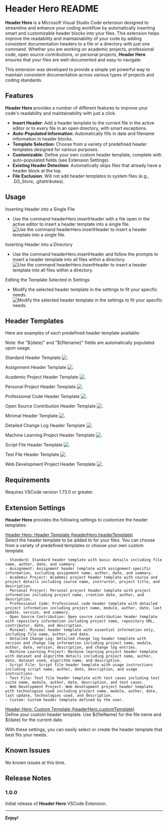 # Header Hero README

**Header Hero** is a Microsoft Visual Studio Code extension designed to 
streamline and enhance your coding workflow by automatically inserting 
smart and customizable header blocks into your files. This extension helps 
improve the readability and maintainability of your code by adding consistent 
documentation headers to a file or a directory with just one command. Whether 
you are working on academic projects, professional code, open source 
contributions, or personal projects, **Header Hero** ensures that your files are 
well-documented and easy to navigate.

This extension was developed to provide a simple yet powerful way to maintain 
consistent documentation across various types of projects and coding standards.

## Features

**Header Hero** provides a number of different features to improve 
your code's readability and maintainability with just a click.

- **Insert Header**: Add a header template to the current file in the active 
editor or to every file in an open directory, with smart exceptions.
- **Auto-Populated Information**: Automatically fills in date and filename 
information in header blocks.
- **Template Selection**: Choose from a variety of predefined header templates designed for various purposes.
- **Customizable**: Define your own custom header template, complete with auto-populated fields (see Extension Settings).
- **Existing Header Detection**: Automatically skips files that already have a
header block at the top.
- **File Exclusion**: Will not add header templates to system files (e.g., 
.DS_Store, .gitattributes).

## Usage
Inserting Header into a Single File
- Use the command headerHero.insertHeader with a file open in the active editor to insert a header template into a single file.
  ![Use the command headerHero.insertHeader to insert a header template into a single file.](https://raw.githubusercontent.com/danglorioso/header-hero/main/images/insertHeader_singleFile.gif)

Inserting Header into a Directory
- Use the command headerHero.insertHeader and follow the prompts to insert a header template into all files within a directory.
  ![Use the command headerHero.insertHeader to insert a header template into all files within a directory.](https://raw.githubusercontent.com/danglorioso/header-hero/main/images/insertHeader_directory.gif)

Editing the Template Selected in Settings
- Modify the selected header template in the settings to fit your specific needs.
  ![Modify the selected header template in the settings to fit your specific needs.](https://raw.githubusercontent.com/danglorioso/header-hero/main/images/HeaderTemplate_setting.gif)

## Header Templates
Here are examples of each predefined header template available:

Note: the "\${date}" and "\${filename}" fields are automatically populated upon usage.

Standard Header Template
  ![.](https://raw.githubusercontent.com/danglorioso/header-hero/main/images/standard.png)

Assignment Header Template
  ![.](https://raw.githubusercontent.com/danglorioso/header-hero/main/images/assignment.png)

Academic Project Header Template
  ![.](https://raw.githubusercontent.com/danglorioso/header-hero/main/images/academic.png)

Personal Project Header Template
  ![.](https://raw.githubusercontent.com/danglorioso/header-hero/main/images/personal.png)

Professional Code Header Template
  ![.](https://raw.githubusercontent.com/danglorioso/header-hero/main/images/pro.png)

Open Source Contribution Header Template
  ![.](https://raw.githubusercontent.com/danglorioso/header-hero/main/images/openSource.png)

Minimal Header Template
  ![.](https://raw.githubusercontent.com/danglorioso/header-hero/main/images/minimal.png)

Detailed Change Log Header Template
  ![.](https://raw.githubusercontent.com/danglorioso/header-hero/main/images/detailed.png)

Machine Learning Project Header Template
  ![.](https://raw.githubusercontent.com/danglorioso/header-hero/main/images/ml.png)

Script File Header Template
  ![.](https://raw.githubusercontent.com/danglorioso/header-hero/main/images/script.png)

Test File Header Template
  ![.](https://raw.githubusercontent.com/danglorioso/header-hero/main/images/test.png)

Web Development Project Header Template
  ![.](https://raw.githubusercontent.com/danglorioso/header-hero/main/images/webDev.png)

## Requirements

Requires VSCode version 1.73.0 or greater.

## Extension Settings

**Header Hero** provides the following settings to customize the header templates:

<ins>Header Hero: Header Template (headerHero.headerTemplate)</ins><br>
Select the header template to be added to for your files. You can choose from a
variety of predefined templates or choose your own custom template.

~~~~
- Standard: Standard header template with basic details including file name, author, date, and summary.
- Assignment: Assignment header template with assignment-specific information, including assignment name, author, date, and summary.
- Academic Project: Academic project header template with course and project details including course name, instructor, project title, and description.
- Personal Project: Personal project header template with project information including project name, creation date, author, and description.
- Professional Code: Professional code header template with detailed project information including project name, module, author, date, last update, version, and summary.
- Open Source Contribution: Open source contribution header template with repository information including project name, repository URL, contributor, date, and description.
- Minimal: Minimal header template with essential information only, including file name, author, and date.
- Detailed Change Log: Detailed change log header template with version and change log information including project name, module, author, date, version, description, and change log entries.
- Machine Learning Project: Machine learning project header template with dataset and algorithm details including project name, author, date, dataset used, algorithm name, and description.
- Script File: Script file header template with usage instructions including script name, author, date, description, and usage instructions.
- Test File: Test file header template with test cases including test suite name, module, author, date, description, and test cases.
- Web Development Project: Web development project header template with technologies used including project name, module, author, date, last update, technologies used, and description.
- Custom: Custom header template defined by the user.
~~~~

<ins>Header Hero: Custom Template (headerHero.customTemplate)</ins><br>
Define your custom header template. Use \${fileName} for the file name and \${date} for the current date.

With these settings, you can easily select or create the header template that best fits your needs.

## Known Issues

No known issues at this time.

## Release Notes

### 1.0.0

Initial release of **Header Hero** VSCode Extension.

---

**Enjoy!**
